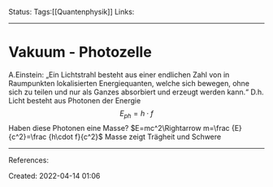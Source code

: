 Status:
Tags:[[Quantenphysik]]
Links:
___
# Vakuum - Photozelle
A.Einstein:
„Ein Lichtstrahl besteht aus einer endlichen Zahl von in Raumpunkten lokalisierten Energiequanten, welche sich bewegen, ohne sich zu teilen und nur als Ganzes absorbiert und erzeugt werden kann.“
D.h. Licht besteht aus Photonen der Energie
$$E_{ph}=h \cdot f$$
Haben diese Photonen eine Masse?
$E=mc^2\Rightarrow m=\frac {E}{c^2}=\frac {h\cdot f}{c^2}$
Masse zeigt Trägheit und Schwere
___
References:

Created: 2022-04-14 01:06